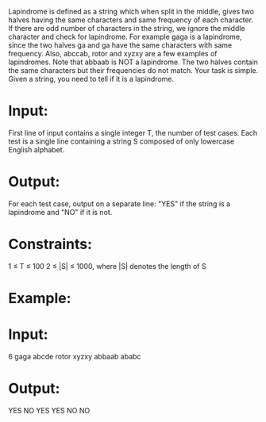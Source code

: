 Lapindrome is defined as a string which when split in the middle, gives two halves having the same characters and same frequency of each character. If there are odd number of characters in the string, we ignore the middle character and check for lapindrome. For example gaga is a lapindrome, since the two halves ga and ga have the same characters with same frequency. Also, abccab, rotor and xyzxy are a few examples of lapindromes. Note that abbaab is NOT a lapindrome. The two halves contain the same characters but their frequencies do not match.
Your task is simple. Given a string, you need to tell if it is a lapindrome.

# Input:
First line of input contains a single integer T, the number of test cases.
Each test is a single line containing a string S composed of only lowercase English alphabet.

# Output:
For each test case, output on a separate line: "YES" if the string is a lapindrome and "NO" if it is not.

# Constraints:
1 ≤ T ≤ 100
2 ≤ |S| ≤ 1000, where |S| denotes the length of S

# Example:

# Input:
6
gaga
abcde
rotor
xyzxy
abbaab
ababc

# Output:
YES
NO
YES
YES
NO
NO
